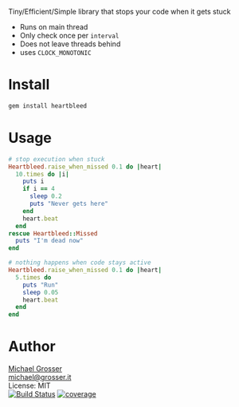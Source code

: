 Tiny/Efficient/Simple library that stops your code when it gets stuck

 - Runs on main thread
 - Only check once per `interval`
 - Does not leave threads behind
 - uses `CLOCK_MONOTONIC`

Install
=======

```Bash
gem install heartbleed
```

Usage
=====

```Ruby
# stop execution when stuck
Heartbleed.raise_when_missed 0.1 do |heart|
  10.times do |i|
    puts i
    if i == 4
      sleep 0.2
      puts "Never gets here" 
    end
    heart.beat
  end
rescue Heartbleed::Missed
  puts "I'm dead now"
end

# nothing happens when code stays active
Heartbleed.raise_when_missed 0.1 do |heart|
  5.times do
    puts "Run"
    sleep 0.05
    heart.beat
  end 
end
```

Author
======
[Michael Grosser](http://grosser.it)<br/>
michael@grosser.it<br/>
License: MIT<br/>
[![Build Status](https://travis-ci.org/grosser/heartbleed.svg)](https://travis-ci.org/grosser/heartbleed)
[![coverage](https://img.shields.io/badge/coverage-100%25-success.svg)](https://github.com/grosser/single_cov)
